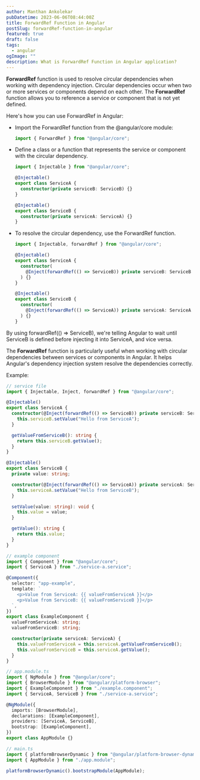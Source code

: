 ```yaml
---
author: Manthan Ankolekar
pubDatetime: 2023-06-06T08:44:00Z
title: ForwardRef Function in Angular
postSlug: forwardRef-function-in-angular
featured: true
draft: false
tags:
  - angular
ogImage: ""
description: What is ForwardRef Function in Angular application?
---
```


**ForwardRef** function is used to resolve circular dependencies when working with dependency injection. Circular dependencies occur when two or more services or components depend on each other. The **ForwardRef** function allows you to reference a service or component that is not yet defined.

Here's how you can use ForwardRef in Angular:

- Import the ForwardRef function from the @angular/core module:

  ```typescript
  import { ForwardRef } from "@angular/core";
  ```

- Define a class or a function that represents the service or component with the circular dependency.

  ```typescript
  import { Injectable } from "@angular/core";

  @Injectable()
  export class ServiceA {
    constructor(private serviceB: ServiceB) {}
  }

  @Injectable()
  export class ServiceB {
    constructor(private serviceA: ServiceA) {}
  }
  ```

- To resolve the circular dependency, use the ForwardRef function.

  ```typescript
  import { Injectable, forwardRef } from "@angular/core";

  @Injectable()
  export class ServiceA {
    constructor(
      @Inject(forwardRef(() => ServiceB)) private serviceB: ServiceB
    ) {}
  }

  @Injectable()
  export class ServiceB {
    constructor(
      @Inject(forwardRef(() => ServiceA)) private serviceA: ServiceA
    ) {}
  }
  ```

By using forwardRef(() => ServiceB), we're telling Angular to wait until ServiceB is defined before injecting it into ServiceA, and vice versa.

The **ForwardRef** function is particularly useful when working with circular dependencies between services or components in Angular. It helps Angular's dependency injection system resolve the dependencies correctly.

Example:

```typescript
// service file
import { Injectable, Inject, forwardRef } from "@angular/core";

@Injectable()
export class ServiceA {
  constructor(@Inject(forwardRef(() => ServiceB)) private serviceB: ServiceB) {
    this.serviceB.setValue("Hello from ServiceA");
  }

  getValueFromServiceB(): string {
    return this.serviceB.getValue();
  }
}

@Injectable()
export class ServiceB {
  private value: string;

  constructor(@Inject(forwardRef(() => ServiceA)) private serviceA: ServiceA) {
    this.serviceA.setValue("Hello from ServiceB");
  }

  setValue(value: string): void {
    this.value = value;
  }

  getValue(): string {
    return this.value;
  }
}
```

```typescript
// example component
import { Component } from "@angular/core";
import { ServiceA } from "./service-a.service";

@Component({
  selector: "app-example",
  template: `
    <p>Value from ServiceA: {{ valueFromServiceA }}</p>
    <p>Value from ServiceB: {{ valueFromServiceB }}</p>
  `,
})
export class ExampleComponent {
  valueFromServiceA: string;
  valueFromServiceB: string;

  constructor(private serviceA: ServiceA) {
    this.valueFromServiceA = this.serviceA.getValueFromServiceB();
    this.valueFromServiceB = this.serviceA.getValue();
  }
}
```

```typescript
// app.module.ts
import { NgModule } from "@angular/core";
import { BrowserModule } from "@angular/platform-browser";
import { ExampleComponent } from "./example.component";
import { ServiceA, ServiceB } from "./service-a.service";

@NgModule({
  imports: [BrowserModule],
  declarations: [ExampleComponent],
  providers: [ServiceA, ServiceB],
  bootstrap: [ExampleComponent],
})
export class AppModule {}
```

```typescript
// main.ts
import { platformBrowserDynamic } from "@angular/platform-browser-dynamic";
import { AppModule } from "./app.module";

platformBrowserDynamic().bootstrapModule(AppModule);
```
